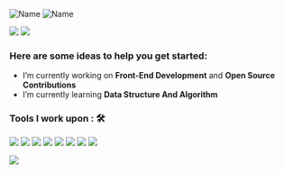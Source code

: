 ![Name](<https://github.com/Jobayerdev/Jobayerdev/blob/master/Hello(1).gif>)
![Name](https://github.com/Jobayerdev/Jobayerdev/blob/master/Name.png)



<a href="https://www.linkedin.com/in/Jobayerdev/"><img src="https://img.shields.io/badge/@Jobayerdev-%230077B5.svg?&style=for-the-badge&logo=linkedin&logoColor=white" ></a> <a  href="https://medium.com/@Jobayerdev"><img src="https://img.shields.io/badge/@Jobayerdev-%2312100E.svg?&style=for-the-badge&logo=medium&logoColor=white"></a>

### Here are some ideas to help you get started:

- I’m currently working on <strong>Front-End Development</strong> and <strong>Open Source Contributions</strong>
- I’m currently learning <strong>Data Structure And Algorithm</strong>


### Tools I work upon : 🛠

<img src="https://img.shields.io/badge/c++%20-%2300599C.svg?&style=for-the-badge&logo=c%2B%2B&logoColor=white"> <img src="https://img.shields.io/badge/python%20-%2314354C.svg?&style=for-the-badge&logo=python&logoColor=white"> <img src="https://img.shields.io/badge/javascript%20-%23323330.svg?&style=for-the-badge&logo=javascript&logoColor=%23F7DF1E"> <img src="https://img.shields.io/badge/html5%20-%23E34F26.svg?&style=for-the-badge&logo=html5&logoColor=white"> <img src="https://img.shields.io/badge/css3%20-%231572B6.svg?&style=for-the-badge&logo=css3&logoColor=white"> <img src="https://img.shields.io/badge/react%20-%2320232a.svg?&style=for-the-badge&logo=react&logoColor=%2361DAFB"> <img src="https://img.shields.io/badge/bootstrap%20-%23563D7C.svg?&style=for-the-badge&logo=bootstrap&logoColor=white"> <img src="https://img.shields.io/badge/git%20-%23F05033.svg?&style=for-the-badge&logo=git&logoColor=white"/>

<img src="https://github-readme-stats.vercel.app/api?username=Jobayerdev&show_icons=true&title_color=03fc90&icon_color=03fc90&text_color=03fc90&bg_color=002b19">
